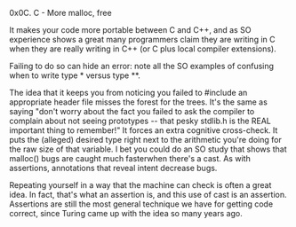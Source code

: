 0x0C. C - More malloc, free

It makes your code more portable between C and C++, and as SO experience shows a great many programmers claim they are writing in C when they are really writing in C++ (or C plus local compiler extensions).

Failing to do so can hide an error: note all the SO examples of confusing when to write type * versus type **.

The idea that it keeps you from noticing you failed to #include an appropriate header file misses the forest for the trees. It's the same as saying "don't worry about the fact you failed to ask the compiler to complain about not seeing prototypes -- that pesky stdlib.h is the REAL important thing to remember!" It forces an extra cognitive cross-check. It puts the (alleged) desired type right next to the arithmetic you're doing for the raw size of that variable. I bet you could do an SO study that shows that malloc() bugs are caught much fasterwhen there's a cast. As with assertions, annotations that reveal intent decrease bugs.

Repeating yourself in a way that the machine can check is often a great idea. In fact, that's what an assertion is, and this use of cast is an assertion. Assertions are still the most general technique we have for getting code correct, since Turing came up with the idea so many years ago.